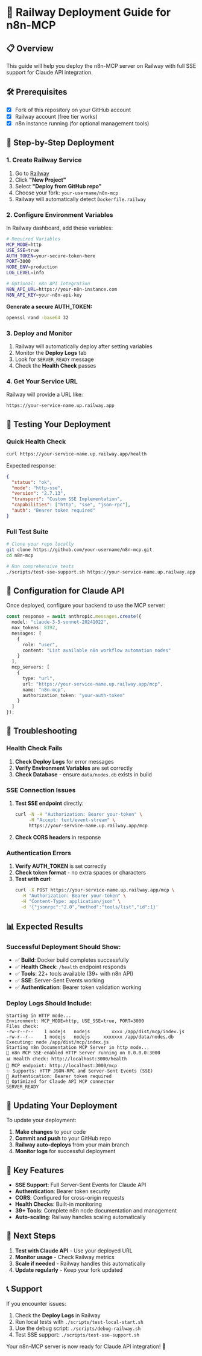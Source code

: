 # 🚀 Railway Deployment Guide for n8n-MCP

## 📋 Overview

This guide will help you deploy the n8n-MCP server on Railway with full SSE support for Claude API integration.

## 🛠️ Prerequisites

- [x] Fork of this repository on your GitHub account
- [x] Railway account (free tier works)
- [x] n8n instance running (for optional management tools)

## 🚀 Step-by-Step Deployment

### 1. **Create Railway Service**

1. Go to [Railway](https://railway.app)
2. Click **"New Project"**
3. Select **"Deploy from GitHub repo"**
4. Choose your fork: `your-username/n8n-mcp`
5. Railway will automatically detect `Dockerfile.railway`

### 2. **Configure Environment Variables**

In Railway dashboard, add these variables:

```bash
# Required Variables
MCP_MODE=http
USE_SSE=true
AUTH_TOKEN=your-secure-token-here
PORT=3000
NODE_ENV=production
LOG_LEVEL=info

# Optional: n8n API Integration
N8N_API_URL=https://your-n8n-instance.com
N8N_API_KEY=your-n8n-api-key
```

**Generate a secure AUTH_TOKEN:**
```bash
openssl rand -base64 32
```

### 3. **Deploy and Monitor**

1. Railway will automatically deploy after setting variables
2. Monitor the **Deploy Logs** tab
3. Look for `SERVER_READY` message
4. Check the **Health Check** passes

### 4. **Get Your Service URL**

Railway will provide a URL like:
```
https://your-service-name.up.railway.app
```

## 🧪 Testing Your Deployment

### Quick Health Check

```bash
curl https://your-service-name.up.railway.app/health
```

Expected response:
```json
{
  "status": "ok",
  "mode": "http-sse",
  "version": "2.7.13",
  "transport": "Custom SSE Implementation",
  "capabilities": ["http", "sse", "json-rpc"],
  "auth": "Bearer token required"
}
```

### Full Test Suite

```bash
# Clone your repo locally
git clone https://github.com/your-username/n8n-mcp.git
cd n8n-mcp

# Run comprehensive tests
./scripts/test-sse-support.sh https://your-service-name.up.railway.app your-auth-token
```

## 🔧 Configuration for Claude API

Once deployed, configure your backend to use the MCP server:

```typescript
const response = await anthropic.messages.create({
  model: "claude-3-5-sonnet-20241022",
  max_tokens: 8192,
  messages: [
    {
      role: "user",
      content: "List available n8n workflow automation nodes"
    }
  ],
  mcp_servers: [
    {
      type: "url",
      url: "https://your-service-name.up.railway.app/mcp",
      name: "n8n-mcp",
      authorization_token: "your-auth-token"
    }
  ]
});
```

## 🐛 Troubleshooting

### Health Check Fails

1. **Check Deploy Logs** for error messages
2. **Verify Environment Variables** are set correctly
3. **Check Database** - ensure `data/nodes.db` exists in build

### SSE Connection Issues

1. **Test SSE endpoint** directly:
   ```bash
   curl -N -H "Authorization: Bearer your-token" \
        -H "Accept: text/event-stream" \
        https://your-service-name.up.railway.app/mcp
   ```

2. **Check CORS headers** in response

### Authentication Errors

1. **Verify AUTH_TOKEN** is set correctly
2. **Check token format** - no extra spaces or characters
3. **Test with curl**:
   ```bash
   curl -X POST https://your-service-name.up.railway.app/mcp \
     -H "Authorization: Bearer your-token" \
     -H "Content-Type: application/json" \
     -d '{"jsonrpc":"2.0","method":"tools/list","id":1}'
   ```

## 📊 Expected Results

### Successful Deployment Should Show:

- ✅ **Build**: Docker build completes successfully
- ✅ **Health Check**: `/health` endpoint responds
- ✅ **Tools**: 22+ tools available (39+ with n8n API)
- ✅ **SSE**: Server-Sent Events working
- ✅ **Authentication**: Bearer token validation working

### Deploy Logs Should Include:

```
Starting in HTTP mode...
Environment: MCP_MODE=http, USE_SSE=true, PORT=3000
Files check:
-rw-r--r--    1 nodejs   nodejs        xxxx /app/dist/mcp/index.js
-rw-r--r--    1 nodejs   nodejs     xxxxxxx /app/data/nodes.db
Executing: node /app/dist/mcp/index.js
Starting n8n Documentation MCP Server in http mode...
🚀 n8n MCP SSE-enabled HTTP Server running on 0.0.0.0:3000
📊 Health check: http://localhost:3000/health
🔌 MCP endpoint: http://localhost:3000/mcp
✨ Supports: HTTP JSON-RPC and Server-Sent Events (SSE)
🔐 Authentication: Bearer token required
🎯 Optimized for Claude API MCP connector
SERVER_READY
```

## 🔄 Updating Your Deployment

To update your deployment:

1. **Make changes** to your code
2. **Commit and push** to your GitHub repo
3. **Railway auto-deploys** from your main branch
4. **Monitor logs** for successful deployment

## 📝 Key Features

- **SSE Support**: Full Server-Sent Events for Claude API
- **Authentication**: Bearer token security
- **CORS**: Configured for cross-origin requests
- **Health Checks**: Built-in monitoring
- **39+ Tools**: Complete n8n node documentation and management
- **Auto-scaling**: Railway handles scaling automatically

## 🎯 Next Steps

1. **Test with Claude API** - Use your deployed URL
2. **Monitor usage** - Check Railway metrics
3. **Scale if needed** - Railway handles this automatically
4. **Update regularly** - Keep your fork updated

## 📞 Support

If you encounter issues:

1. Check the **Deploy Logs** in Railway
2. Run local tests with `./scripts/test-local-start.sh`
3. Use the debug script: `./scripts/debug-railway.sh`
4. Test SSE support: `./scripts/test-sse-support.sh`

Your n8n-MCP server is now ready for Claude API integration! 🎉 